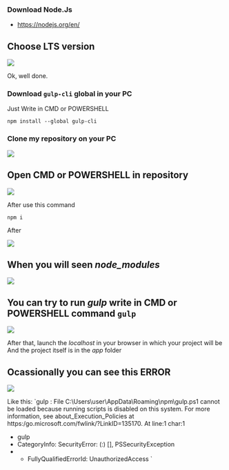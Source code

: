 ###  Download Node.Js
* https://nodejs.org/en/

## Choose LTS version

![](https://sun9-66.userapi.com/impg/lhi7cRs8Rk8Xja00ObixHQJKNI8EFMiCCCaO1g/gHDnN8XujL4.jpg?size=609x159&quality=96&sign=b4ffdc0bbacc75fc933b168d480a3c6d&type=album)

Ok, well done.

### Download `gulp-cli` global in your PC

Just Write in CMD or POWERSHELL 

`npm install --global gulp-cli`

### Clone my repository on your PC

![](https://sun9-60.userapi.com/impg/wHC-BgKlDqEnZ4vVnINp2vNVnaCVGEoQXzx4-Q/7fF-fALt0KY.jpg?size=353x298&quality=96&sign=bda46d10675725b9f25bf55b3f3525c8&type=album)

## Open CMD or POWERSHELL in repository 

![](https://sun9-69.userapi.com/impg/rntNWge7M_45JKmam0mmwreKDizGh0bm6KvPFQ/BllU23h4Gjc.jpg?size=904x561&quality=96&sign=8d88be0d138065536ab48235fc5e0cfc&type=album)

After use this command

`npm i`

After

![](https://sun9-2.userapi.com/impg/TNSjaGR9XfTb_p2_dmfRYhlcA0jKH86CIsCdYg/hVJ0wyjgPV4.jpg?size=905x557&quality=96&sign=e8ba22b3346399618f12c513f22d6b62&type=album)

## When you will seen _node_modules_

![](https://sun9-29.userapi.com/impg/6jR0sFy2bBtZaiJ4mAVhoPyovcNUn2hjx1kdUQ/KPR1-OzzFx8.jpg?size=134x150&quality=96&sign=6ae4b871402936d052c6bdcf87eccc24&type=album)

## You can try to run _gulp_ write in CMD or POWERSHELL command `gulp`

![](https://sun9-56.userapi.com/impg/-Dsh-eTvTVgcddIuIOMstxjdilckHacaAix0Kw/A-wJPO2L4hE.jpg?size=903x559&quality=96&sign=441850c63560a2d6114a99a51c870b76&type=album)

After that, launch the _localhost_ in your browser in which your project will be
And the project itself is in the _app_ folder 

## Ocassionally you can see this ERROR

![](https://ibb.co/845fxjs)

Like this: 
`gulp : File C:\Users\user\AppData\Roaming\npm\gulp.ps1 cannot be loaded because running scripts is disabled on this system. For more information, see 
about_Execution_Policies at https:/go.microsoft.com/fwlink/?LinkID=135170.
At line:1 char:1
+ gulp
+ CategoryInfo: SecurityError: (:) [], PSSecurityException
+ + FullyQualifiedErrorId: UnauthorizedAccess
`

